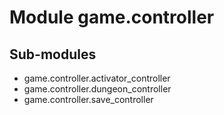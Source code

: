 Module game.controller
======================

Sub-modules
-----------
* game.controller.activator_controller
* game.controller.dungeon_controller
* game.controller.save_controller